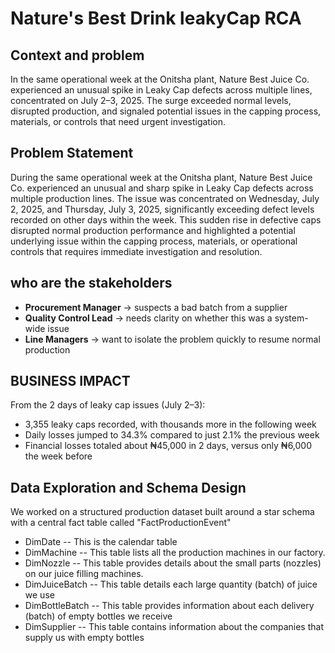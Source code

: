 # Nature's Best Drink leakyCap RCA

## Context and problem
In the same operational week at the Onitsha plant, Nature Best Juice Co. experienced an unusual spike in Leaky Cap defects across multiple lines, concentrated on July 2–3, 2025. The surge exceeded normal levels, disrupted production, and signaled potential issues in the capping process, materials, or controls that need urgent investigation.

## Problem Statement
During the same operational week at the Onitsha plant, Nature Best Juice Co. experienced an unusual and sharp spike in Leaky Cap defects across multiple production lines. The issue was concentrated on Wednesday, July 2, 2025, and Thursday, July 3, 2025, significantly exceeding defect levels recorded on other days within the week. This sudden rise in defective caps disrupted normal production performance and highlighted a potential underlying issue within the capping process, materials, or operational controls that requires immediate investigation and resolution.

## who are the stakeholders
 - **Procurement Manager** → suspects a bad batch from a supplier 
 - **Quality Control Lead** → needs clarity on whether this was a system-wide issue 
 - **Line Managers** → want to isolate the problem quickly to resume normal production

## BUSINESS IMPACT
From the 2 days of leaky cap issues (July 2–3):
 - 3,355 leaky caps recorded, with thousands more in the following week
 - Daily losses jumped to 34.3% compared to just 2.1% the previous week
 - Financial losses totaled about ₦45,000 in 2 days, versus only ₦6,000 the week before

## Data Exploration and Schema Design
We worked on a structured production dataset built around a star schema with a central fact table called "FactProductionEvent"
- DimDate -- This is the calendar table
- DimMachine -- This table lists all the production machines in our factory.
- DimNozzle -- This table provides details about the small parts (nozzles) on our juice filling machines.
- DimJuiceBatch -- This table details each large quantity (batch) of juice we use
- DimBottleBatch -- This table provides information about each delivery (batch) of empty bottles we receive
- DimSupplier -- This table contains information about the companies that supply us with empty bottles


